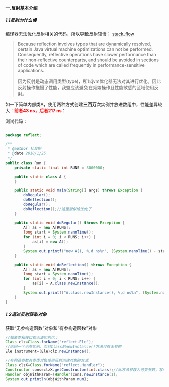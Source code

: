 #### 一.反射基本介绍

##### 1.1反射为什么慢
编译器无法优化反射相关的代码，所以导致反射较慢；
[stack_flow](https://stackoverflow.com/questions/435553/java-reflection-performance)

> Because reflection involves types that are
dynamically resolved, certain Java virtual machine optimizations can not be performed. Consequently, reflective operations have slower performance than their non-reflective counterparts, and should be avoided in sections of code which are called frequently in performance-sensitive applications.
><p>因为反射是动态调用类型(type)，所以jvm优化器无法对其进行优化。因此反射操作拖慢了性能，我盟应该避免在频繁操作且性能敏感的区域使用反射。

如一下简单内部类A，使用两种方式创建**三百万**次实例并放进数组中，性能差异较大<font color=red>：**前者43 ns，后者217 ns**</font>：

测试代码：
```java

package reflect;

/**
 * @author 杜艮魁
 * @date 2018/1/25
 */
public class Run {
    private static final int RUNS = 3000000;

    public static class A {
    }

    public static void main(String[] args) throws Exception {
        doRegular();
        doReflection();
        doRegular();
        doReflection();//这里貌似给优化了
    }

    public static void doRegular() throws Exception {
        A[] as = new A[RUNS];
        long start = System.nanoTime();
        for (int i = 0; i < RUNS; i++) {
            as[i] = new A();
        }
        System.out.printf("new A(), %,d ns%n", (System.nanoTime() - start)/RUNS);
    }

    public static void doReflection() throws Exception {
        A[] as = new A[RUNS];
        long start = System.nanoTime();
        for (int i = 0; i < RUNS; i++) {
            as[i] = A.class.newInstance();
        }
        System.out.printf("A.class.newInstance(), %,d ns%n", (System.nanoTime() - start)/RUNS);
    }
}

```



##### 1.2通过反射获取对象
获取“无参构造函数”对象和“有参构造函数”对象
```java
//抽象类和接口都无法实例化；
Class clz=Class.forName("reflect.Ele");
//返回一个无参实例，而且Class的newInstance()方法只有无参的
Ele instrument=(Ele)clz.newInstance();

//有构造参数有参类对象使用反射创建对象的方式
Class clzX=Class.forName("reflect.Handler");
Constructor cons=clzX.getConstructor(int.class);//此方法参数为可变参数，写的是构造函数的参数Class类
Handler objWithParam=(Handler)cons.newInstance(1);
System.out.println(objWithParam.num);

```
